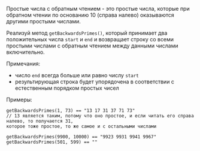 Простые числа с обратным чтением - это простые числа, которые при обратном чтении по основанию 10 (справа налево) оказываются другими простыми числами.

Реализуй метод `getBackwardsPrimes()`, который принимает два положительных числа `start` и `end` и возвращает строку со всеми простыми числами с обратным чтением между данными числами включительно.

Примечания:

-   число `end` всегда больше или равно числу `start`
-   результирующая строка будет упорядочена в соответствии с естественным порядком простых чисел

Примеры:

```
getBackwardsPrimes(1, 73) == "13 17 31 37 71 73"
// 13 является таким, потому что оно простое, и если читать его справа налево, то получается 31,
которое тоже простое, то же самое и с остальными числами

getBackwardsPrimes(9900, 10000) == "9923 9931 9941 9967"
getBackwardsPrimes(501, 599) == ""
```